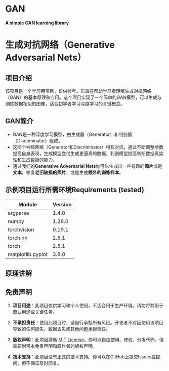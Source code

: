 # GAN
**A simple GAN learning library**
# **生成对抗网络（Generative Adversarial Nets）**
## 项目介绍
  该项目是一个学习用项目，仅供参考。它旨在帮助学习者理解生成对抗网络（GAN）的基本原理和应用。这个项目实现了一个简单的GAN模型，可以生成与训练数据相似的图像，适合初学者学习深度学习的关键概念。
## GAN简介
- GAN是一种深度学习模型，由生成器（Generator）和判别器（Discriminator）组成。
- 这两个神经网络（Generator和Discriminator）相互对抗，通过不断调整参数提高自身表现，生成模型尝试生成更逼真的数据，判别模型提高判断数据真实性和生成数据的能力。
- 通过我们的**Generative Adversarial Nets**你可以生成出一些有趣的**图片**或是**文本**，修复**老旧破损的照片**，或是生成**额外的训练样本**。

## 示例项目运行所需环境Requirements (tested)

| Module               | Version |
|----------------------|---------|
|      argparse        |  1.4.0  |
|      numpy           |  1.26.0 |
|      torchvision     |  0.19.1 |
|      torch.nn        |  2.5.1  |
|      torch           |  2.5.1  |
|   matplotlib.pyplot  |  3.8.0  |


##  原理讲解








## 免责声明

1. **项目用途**：此项目仅供学习和个人使用，不适合用于生产环境。请勿将其用于商业用途或关键任务。

2. **不承担责任**：使用此项目时，请自行承担所有风险。开发者不对因使用该项目导致的任何损失、数据丢失或其他问题承担责任。

3. **版权声明**：此项目遵循 [MIT License](https://www.bilibili.com/video/BV1q3411w7oA?spm_id_from=333.788.videopod.episodes&vd_source=f3dc7a56b925efc082660bc8a7d1336c)。你可以自由使用、修改、分发代码，但需要附带本免责声明和原作者的版权声明。

4. **技术支持**：此项目没有正式的技术支持。你可以在GitHub上提交Issues或提问，但不保证及时回复。
